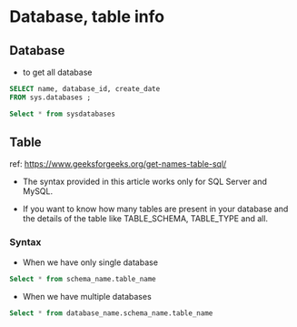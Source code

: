 # Database, table info

## Database
- to get all database 
```sql
SELECT name, database_id, create_date  
FROM sys.databases ;  

```

```sql
Select * from sysdatabases

```

## Table

ref: https://www.geeksforgeeks.org/get-names-table-sql/

- The syntax provided in this article works only for SQL Server and MySQL. 

- If you want to know how many tables are present in your database and the details of the table like TABLE_SCHEMA, TABLE_TYPE and all. 

### Syntax 

- When we have only single database
```sql
Select * from schema_name.table_name

```

- When we have multiple databases
```sql
Select * from database_name.schema_name.table_name

```
